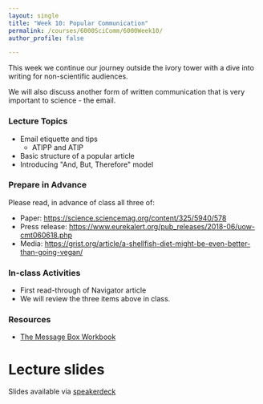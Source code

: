 ```yaml
---
layout: single
title: "Week 10: Popular Communication"
permalink: /courses/6000SciComm/6000Week10/
author_profile: false

---
```


This week we continue our journey outside the ivory tower with a dive into writing for non-scientific audiences. 

We will also discuss another form of written communication that is very important to science - the email.

### Lecture Topics

* Email etiquette and tips
	* ATIPP and ATIP
* Basic structure of a popular article
* Introducing "And, But, Therefore" model

### Prepare in Advance

Please read, in advance of class all three of: 
* Paper: https://science.sciencemag.org/content/325/5940/578
* Press release: https://www.eurekalert.org/pub_releases/2018-06/uow-cmt060618.php
* Media: https://grist.org/article/a-shellfish-diet-might-be-even-better-than-going-vegan/

### In-class Activities

* First read-through of Navigator article
* We will review the three items above in class.

### Resources

- [The Message Box Workbook](https://www.compassscicomm.org/the-message-box-workbook)


# Lecture slides

<script async class="speakerdeck-embed" data-id="338ebbda6f23423b9d2bb9ac39b952f3" data-ratio="1.77777777777778" src="//speakerdeck.com/assets/embed.js"></script>

Slides available via [speakerdeck](https://speakerdeck.com/pandalusplatyceros/fish-6000-week-10-popular-communication)